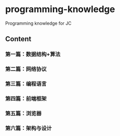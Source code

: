 # programming-knowledge
Programming knowledge for JC

## Content

### 第一篇：数据结构+算法

### 第二篇：网络协议

### 第三篇：编程语言

### 第四篇：前端框架

### 第五篇：浏览器

### 第六篇：架构与设计
